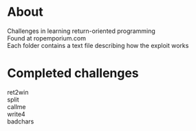 # About
Challenges in learning return-oriented programming</br>
Found at ropemporium.com</br>
Each folder contains a text file describing how the exploit works

# Completed challenges</br>
ret2win</br>
split</br>
callme</br>
write4</br>
badchars</br>
